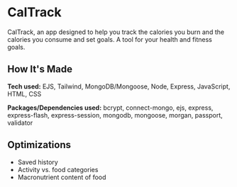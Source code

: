 # CalTrack
CalTrack, an app designed to help you track the calories you burn and the calories you consume and set goals. A tool for your health and fitness goals.

## How It's Made

**Tech used:** EJS, Tailwind, MongoDB/Mongoose, Node, Express, JavaScript, HTML, CSS

**Packages/Dependencies used:** bcrypt, connect-mongo, ejs, express, express-flash, express-session, mongodb, mongoose, morgan, passport, validator

## Optimizations

- Saved history
- Activity vs. food categories
- Macronutrient content of food
